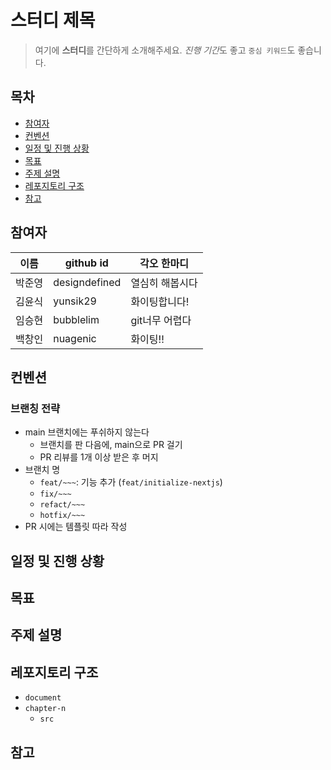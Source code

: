 # 스터디 제목
> 여기에 **스터디**를 간단하게 소개해주세요. *진행 기간*도 좋고 `중심 키워드`도 좋습니다.


## 목차
- [참여자](#참여자)
- [컨벤션](#컨벤션)
- [일정 및 진행 상황](#일정-및-진행-상황)
- [목표](#목표)
- [주제 설명](#주제-설명)
- [레포지토리 구조](#레포지토리-구조)
- [참고](#참고)


## 참여자
|이름|github id|각오 한마디|
|---|---|---|
|박준영 |designdefined|열심히 해봅시다|
|김윤식|yunsik29|화이팅합니다!|
|임승현 |bubblelim|git너무 어렵다|
|백창인| nuagenic| 화이팅!!|


## 컨벤션


### 브랜칭 전략
- main 브랜치에는 푸쉬하지 않는다
  - 브랜치를 판 다음에, main으로 PR 걸기
  - PR 리뷰를 1개 이상 받은 후 머지
- 브랜치 명
  - `feat/~~~`: 기능 추가 (`feat/initialize-nextjs`)
  - `fix/~~~`
  - `refact/~~~`
  - `hotfix/~~~`
- PR 시에는 템플릿 따라 작성


## 일정 및 진행 상황


## 목표


## 주제 설명


## 레포지토리 구조
- `document`
- `chapter-n`
  - `src`


## 참고
